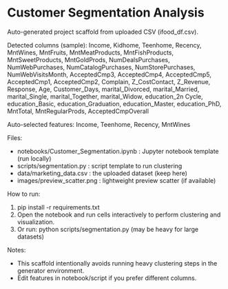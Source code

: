 # Customer Segmentation Analysis

Auto-generated project scaffold from uploaded CSV (ifood_df.csv).

Detected columns (sample): Income, Kidhome, Teenhome, Recency, MntWines, MntFruits, MntMeatProducts, MntFishProducts, MntSweetProducts, MntGoldProds, NumDealsPurchases, NumWebPurchases, NumCatalogPurchases, NumStorePurchases, NumWebVisitsMonth, AcceptedCmp3, AcceptedCmp4, AcceptedCmp5, AcceptedCmp1, AcceptedCmp2, Complain, Z_CostContact, Z_Revenue, Response, Age, Customer_Days, marital_Divorced, marital_Married, marital_Single, marital_Together, marital_Widow, education_2n Cycle, education_Basic, education_Graduation, education_Master, education_PhD, MntTotal, MntRegularProds, AcceptedCmpOverall

Auto-selected features: Income, Teenhome, Recency, MntWines

Files:
- notebooks/Customer_Segmentation.ipynb : Jupyter notebook template (run locally)
- scripts/segmentation.py : script template to run clustering
- data/marketing_data.csv : the uploaded dataset (keep here)
- images/preview_scatter.png : lightweight preview scatter (if available)

How to run:
1. pip install -r requirements.txt
2. Open the notebook and run cells interactively to perform clustering and visualization.
3. Or run: python scripts/segmentation.py (may be heavy for large datasets)

Notes:
- This scaffold intentionally avoids running heavy clustering steps in the generator environment.
- Edit features in notebook/script if you prefer different columns.

